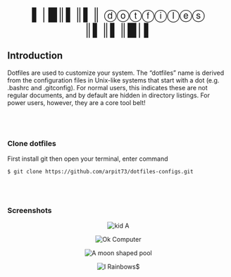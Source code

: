 <p style="font-size:2em; color:linear-gradient(red, yellow); text-align: center;">
▌│█║▌║▌║ ⓓⓞⓣⓕⓘⓛⓔⓢ ║▌║▌║█│▌
</p>
                                         
## Introduction

Dotfiles are used to customize your system. The “dotfiles” name is derived from the configuration files in Unix-like systems that start with a dot (e.g. .bashrc and .gitconfig). For normal users, this indicates these are not regular documents, and by default are hidden in directory listings. For power users, however, they are a core tool belt!
<br>
<br>
<br>
<br>

### Clone dotfiles

First install git
then open your terminal, enter command

```
$ git clone https://github.com/arpit73/dotfiles-configs.git
```

<br>
<br>

### Screenshots

<p align="center">
  <img src="https://github.com/arpit73/dotfiles-configs/blob/master/src/neofetch.png" alt="kid A">
</p>

<p align="center">
  <img src="https://github.com/arpit73/dotfiles-configs/blob/master/src/cmatrix.png" alt="Ok Computer">
</p>

<p align="center">
  <img src="https://github.com/arpit73/dotfiles-configs/blob/master/src/vscode.png" alt="A moon shaped pool">
</p>

<p align="center">
  <img src="https://github.com/arpit73/dotfiles-configs/blob/master/src/browser.png" alt="I 
Rainbows">$
</p>


